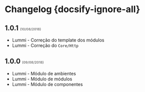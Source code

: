 # Changelog {docsify-ignore-all}

## 1.0.1 <small style="color: grey;font-size: .5em;">(10/08/2018)</small>
- Lummi - Correção do template dos módulos
- Lummi - Correção do `Core/Http`

## 1.0.0 <small style="color: grey;font-size: .5em;">(09/08/2018)</small>
- Lummi - Módulo de ambientes
- Lummi - Módulo de módulos
- Lummi - Módulo de componentes
